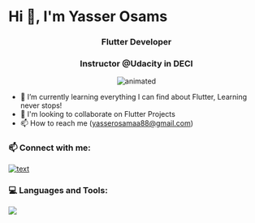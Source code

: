 # Hi 👋, I'm Yasser Osams
<h3 align="center">Flutter Developer</h3>
<h3 align="center">Instructor @Udacity in DECI</h3>

<p align="center">
  <img src="https://user-images.githubusercontent.com/74038190/216644497-1951db19-8f3d-4e44-ac08-8e9d7e0d94a7.gif" alt="animated" />
</p>

- 🌱 I’m currently learning everything I can find about Flutter, Learning never stops!
- 👯 I'm looking to collaborate on Flutter Projects
- 📫 How to reach me (yasserosamaa88@gmail.com)

<h3> 📫 Connect with me:</h3>

[![text](https://skillicons.dev/icons?i=linkedin)](www.linkedin.com/in/yasser-osama)
&nbsp;


<h3>💻 Languages and Tools:</h3>
  <p>
  <a href="https://skillicons.dev">
    <img src="https://skillicons.dev/icons?i=git,flutter,dart,firebase,vscode,js,cpp" />
  </a>
</p>





<!---
yasser-osamaa/yasser-osamaa is a ✨ special ✨ repository because its `README.md` (this file) appears on your GitHub profile.
You can click the Preview link to take a look at your changes.
--->

